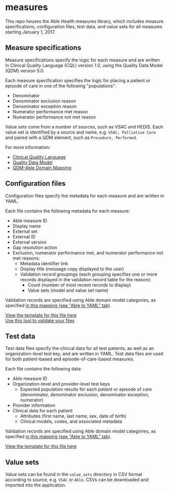 # measures
This repo houses the Able Health measures library, which includes measure specifications, configuration files, test data, and value sets for all measures starting January 1, 2017.

## Measure specifications
Measure specifications specify the logic for each measure and are written in Clinical Quality Language (CQL) version 1.0, using the Quality Data Model (QDM) version 5.0.

Each measure specification specifies the logic for placing a patient or episode of care in one of the following "populations":

* Denominator
* Denominator exclusion reason
* Denominator exception reason
* Numerator performance met reason
* Numerator performance not met reason

Value sets come from a number of sources, such as VSAC and HEDIS. Each value set is identified by a source and name, e.g. `VSAC; Palliative Care` and paired with a QDM element, such as `Procedure, Performed`.

For more information:

* [Clinical Quality Language](https://ecqi.healthit.gov/cql)
* [Quality Data Model](https://ecqi.healthit.gov/qdm)
* [QDM-Able Domain Mapping](https://docs.google.com/a/ablehealth.com/spreadsheets/d/1rqgov-26ChvKZEIPy1i1L1TxlQ9T8vduY0-EZccpx_s/edit?usp=sharing)

## Configuration files
Configuration files specify the metadata for each measure and are written in YAML.

Each file contains the following metadata for each measure:

* Able measure ID
* Display name
* External set
* External ID
* External version
* Gap resolution action
* Exclusion, numerator performance met, and numerator performance not met reasons:
    * Metadata identifier link
    * Display title (message copy displayed to the user)
    * Validation record groupings (each grouping specifies one or more records displayed in the validation record table for the reason):
        * Count (number of most recent records to display)
        * Value sets (model and value set name)

Validation records are specified using Able domain model categories, as specified [in this mapping (see "Able to YAML" tab)](https://docs.google.com/a/ablehealth.com/spreadsheets/d/1rqgov-26ChvKZEIPy1i1L1TxlQ9T8vduY0-EZccpx_s/edit?usp=sharing).

[View the template for this file here](https://github.com/AbleHealth/measures/blob/master/templates/measure_metadata.yml)  
[Use this tool to validate your files](https://acceptance.ablehealth.com/able_admin/measure_test_set_format_validations/new)

## Test data
Test data files specify the clinical data for all test patients, as well as an organization-level test key, and are written in YAML. Test data files are used for both patient-based and episode-of-care-based measures.

Each file contains the following data:

* Able measure ID
* Organization-level and provider-level test keys
    * Expected population results for each patient or episode of care (denominator, denominator exclusion, denominator exception, numerator)
* Provider information
* Clinical data for each patient
    * Attributes (first name, last name, sex, date of birth)
    * Clinical models, codes, and associated metadata
    
Validation records are specified using Able domain model categories, as specified [in this mapping (see "Able to YAML" tab)](https://docs.google.com/a/ablehealth.com/spreadsheets/d/1rqgov-26ChvKZEIPy1i1L1TxlQ9T8vduY0-EZccpx_s/edit?usp=sharing).

[View the template for this file here](https://github.com/AbleHealth/measures/blob/master/templates/test_data_with_key.yml)

## Value sets
Value sets can be found in the `value_sets` directory in CSV format according to source, e.g. `VSAC` or `Able`. CSVs can be downloaded and imported into the application.
